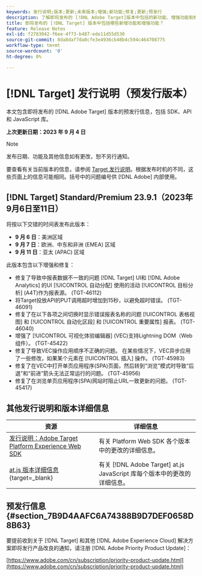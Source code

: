 ```yaml
---
keywords: 发行说明;版本;更新;未来版本;增强;新功能;修复;更新;预发行
description: 了解即将发布的 [!DNL Adobe Target]版本中包括的新功能、增强功能和修复，包括 SDK、API 和 JavaScript 库。
title: 即将发布的 [!DNL Target] 版本中包括哪些新增功能和增强功能？
feature: Release Notes
exl-id: f2783042-f6ee-4f73-b487-ede11d55d530
source-git-commit: 8da8daf7da0cfe3e4936cb48b4c594c464708775
workflow-type: tm+mt
source-wordcount: '0'
ht-degree: 0%

---
```


# [!DNL Target] 发行说明（预发行版本）

本文包含即将发布的 [!DNL Adobe Target] 版本的预发行信息，包括 SDK、API 和 JavaScript 库。

**上次更新日期：2023 年 9 月 4 日**

>[!NOTE]
>
>发布日期、功能及其他信息如有更改，恕不另行通知。
>
>要查看有关当前版本的信息，请参阅 [Target 发行说明](release-notes.md)。根据发布时机的不同，这些页面上的信息可能相同。括号中的问题编号供 [!DNL Adobe] 内部使用。

## [!DNL Target] Standard/Premium 23.9.1（2023年9月6日至11日）

将按以下交错的时间表发布此版本：

* **9 月 6 日**：美洲区域
* **9 月 7 日**：欧洲、中东和非洲 (EMEA) 区域
* **9 月 11 日**：亚太 (APAC) 区域

此版本包含以下增强和修复：

* 修复了导致中报表数据不一致的问题 [!DNL Target] UI和 [!DNL Adobe Analytics] 的UI [!UICONTROL 自动分配] 使用的活动 [!UICONTROL 目标分析] (A4T)作为报表源。 (TGT-46112)
* 将Target投放API的PUT调用超时增加到15秒，以避免超时错误。 (TGT-46091)
* 修复了在以下各项之间切换时显示错误报表名称的问题 [!UICONTROL 表格视图] 和 [!UICONTROL 自动化区段] 和 [!UICONTROL 重要属性] 报表。 (TGT-46040)
* 增强了 [!UICONTROL 可视化体验编辑器] (VEC)支持Lightning DOM（Web组件）。 (TGT-45422)
* 修复了导致VEC操作应用顺序不正确的问题。 在某些情况下，VEC异步应用了一些修改，如果某个元素在 [!UICONTROL 插入] 操作。 (TGT-45983)
* 修复了在VEC中打开单页应用程序(SPA)页面，然后转到“浏览”模式时导致“后退”和“前进”箭头无法正常运行的问题。 (TGT-45956)
* 修复了在浏览单页应用程序(SPA)网站时阻止URL一致更新的问题。 (TGT-45417)

## 其他发行说明和版本详细信息

| 资源 | 详细信息 |
|--- |--- |
| [发行说明：Adobe Target Platform Experience Web SDK](https://experienceleague.adobe.com/docs/experience-platform/edge/release-notes.html?lang=zh-Hans) | 有关 Platform Web SDK 各个版本中的更改的详细信息。 |
| [at.js 版本详细信息](https://experienceleague.corp.adobe.com/docs/target-dev/developer/client-side/at-js-implementation/target-atjs-versions.html){target=_blank} | 有关 [!DNL Adobe Target] at.js JavaScript 库每个版本中的更改的详细信息。 |

## 预发行信息 {#section_7B9D4AAFC6A74388B9D7DEF0658D8B63}

要提前收到关于 [!DNL Target] 和其他 [!DNL Adobe Experience Cloud] 解决方案即将发行产品改良的通知，请注册 [!DNL Adobe Priority Product Update]：

[https://www.adobe.com/cn/subscription/priority-product-update.html](https://www.adobe.com/cn/subscription/priority-product-update.html)
